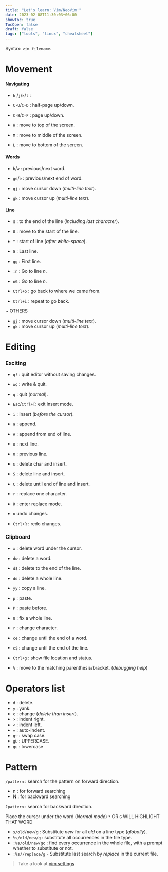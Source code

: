```yaml
---
title: "Let's learn: Vim/NeoVim!"
date: 2023-02-08T11:30:03+06:00
showToc: true
TocOpen: false
draft: false
tags: ["tools", "linux", "cheatsheet"]
---
```


Syntax: `vim filename`.

# Movement

#### Navigating

- `h` /`j`/`k`/`l` :
- `C-U`/`C-D` : half-page up/down.
- `C-B`/`C-F` : page up/down.

- `H` : move to top of the screen.
- `M` : move to middle of the screen.
- `L` : move to bottom of the screen.

#### Words

- `b`/`w` : previous/next word.
- `ge`/`e` : previous/next end of word.

- `gj` : move cursor down (*multi-line text*).
- `gk` : move cursor up (*multi-line text*).

#### Line

- `$` : to the end of the line (*including last character*).
- `0` : move to the start of the line.
- `^` : start of line (*after white-space*).
- `G` : Last line.
- `gg` : First line.
- `:n` : Go to line *n*.
- `nG` : Go to line *n*.

- `Ctrl+o` : go back to where we came from.
- `Ctrl+i` : repeat to go back.

~ OTHERS

- `gj` : move cursor down (*multi-line text*).
- `gk` : move cursor up (*multi-line text*).

# Editing

### Exciting

- `q!` : quit editor without saving changes.
- `wq` : write & quit.
- `q` : quit (*normal*).

- `Esc`/`Ctrl+[`: exit insert mode.
- `i` :  Insert (*before the cursor*).
- `a` : append.
- `A` : append from end of line.
- `o` : next line.
- `O` : previous line.
- `s` : delete char and insert.
- `S` : delete line and insert.
- `C` : delete until end of line and insert.
- `r` : replace one character.
- `R` : enter replace mode.
- `u` undo changes.
- `Ctrl+R` : redo changes.

### Clipboard

- `x` : delete word under the cursor.
- `dw` : delete a word.
- `d$` : delete to the end of the line.
- `dd` : delete a whole line.
- `yy` : copy a line.
- `p` : paste.
- `P` : paste before.

- `U` : fix a whole line.

- `r` : change character.
- `ce` : change until the end of a word.
- `c$` : change until the end of the line.

- `Ctrl+g` : show file location and status.
- `%` : move to the matching parenthesis/bracket. (*debugging help*)

# Operators list

- `d` : delete.
- `y` : yank.
- `c` : change (*delete than insert*).
- `>` : indent right.
- `<` : indent left.
- `=` : auto-indent.
- `g~` : swap case.
- `gU` : UPPERCASE.
- `gu` : lowercase

# Pattern

`/pattern` : search for the pattern on forward direction.

- n : for forward searching
- N : for backward searching

`?pattern` : search for backward direction.

Place the cursor under the word (*Normal mode*)
`*` OR `G` WILL HIGHLIGHT THAT WORD

- `s/old/new/g` : Substitute *new* for all *old* on a line type (*globally*).
- `%s/old/new/g` : substitute all occurrences in the file type.
- `:%s/old/new/gc` : find every occurrence in the whole file, with a prompt whether to substitute or not.
- `:%s//replace/g` - Substitute last search by *replace* in the current file.


> Take a look at [vim settings](https://dhar01.github.io/posts/common-vim-neovim-settings/)